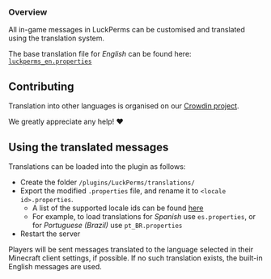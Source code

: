 ### Overview

All in-game messages in LuckPerms can be customised and translated using the translation system.

The base translation file for *English* can be found here: [`luckperms_en.properties`](https://github.com/lucko/LuckPerms/blob/master/common/src/main/resources/luckperms_en.properties)

## Contributing

Translation into other languages is organised on our [Crowdin project](https://crowdin.com/project/luckperms).

We greatly appreciate any help! :heart:

## Using the translated messages

Translations can be loaded into the plugin as follows:

* Create the folder `/plugins/LuckPerms/translations/`
* Export the modified `.properties` file, and rename it to `<locale id>.properties`.
  * A list of the supported locale ids can be found [here](https://www.localeplanet.com/java/)
  * For example, to load translations for *Spanish* use `es.properties`, or for *Portuguese (Brazil)* use `pt_BR.properties`
* Restart the server

Players will be sent messages translated to the language selected in their Minecraft client settings, if possible. If no such translation exists, the built-in English messages are used.
